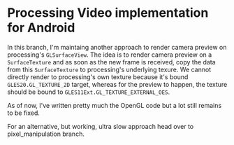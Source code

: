 # Processing Video implementation for Android
In this branch, I'm maintaing another approach to render camera preview on processing's `GLSurfaceView`.
The idea is to render camera preview on a `SurfaceTexture` and as soon as the new frame is received, copy the data from this `SurfaceTexture` to processing's underlying texure. 
We cannot directly render to processing's own texture because it's bound `GLES20.GL_TEXTURE_2D` target, whereas for the preview to happen, the texture should be bound to `GLES11Ext.GL_TEXTURE_EXTERNAL_OES`.

As of now, I've written pretty much the OpenGL code but a lot still remains to be fixed.

For an alternative, but working, ultra slow approach head over to pixel_manipulation branch.
